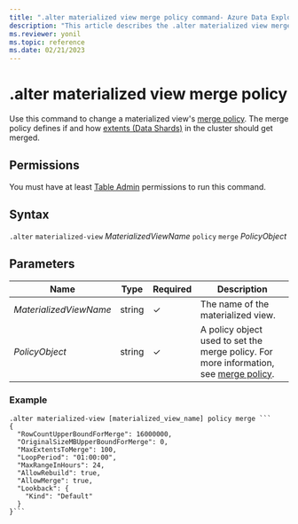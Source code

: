 ```yaml
---
title: ".alter materialized view merge policy command- Azure Data Explorer"
description: "This article describes the .alter materialized view merge policy command in Azure Data Explorer."
ms.reviewer: yonil
ms.topic: reference
ms.date: 02/21/2023
---
```

# .alter materialized view merge policy

Use this command to change a materialized view's [merge policy](mergepolicy.md). The merge policy defines if and how [extents (Data Shards)](../management/extents-overview.md) in the cluster should get merged.

## Permissions

You must have at least [Table Admin](access-control/role-based-access-control.md) permissions to run this command.

## Syntax

`.alter` `materialized-view` *MaterializedViewName* `policy` `merge` *PolicyObject*

## Parameters

|Name|Type|Required|Description|
|--|--|--|--|
|*MaterializedViewName*|string|&check;| The name of the materialized view.|
|*PolicyObject*|string|&check;| A policy object used to set the merge policy. For more information, see  [merge policy](mergepolicy.md).|

### Example

```kusto
.alter materialized-view [materialized_view_name] policy merge ```
{
  "RowCountUpperBoundForMerge": 16000000,
  "OriginalSizeMBUpperBoundForMerge": 0,
  "MaxExtentsToMerge": 100,
  "LoopPeriod": "01:00:00",
  "MaxRangeInHours": 24,
  "AllowRebuild": true,
  "AllowMerge": true,
  "Lookback": {
    "Kind": "Default"
  }
}```
```
